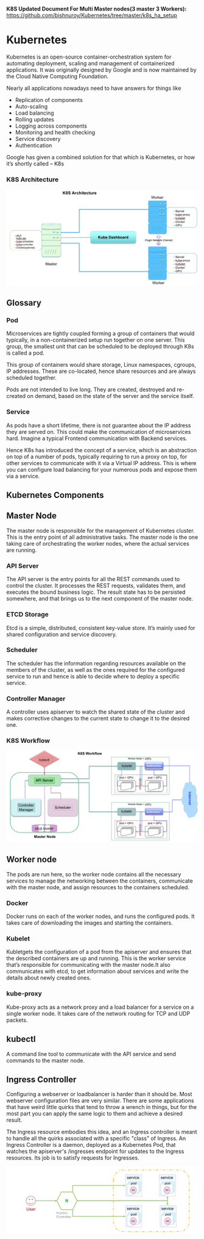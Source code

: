 **K8S Updated Document For Multi Master nodes(3 master 3 Workers):** https://github.com/bishnuroy/Kubernetes/tree/master/k8s_ha_setup

# Kubernetes

Kubernetes is an open-source container-orchestration system for automating deployment,
scaling and management of containerized applications. It was originally designed by Google 
and is now maintained by the Cloud Native Computing Foundation.

Nearly all applications nowadays need to have answers for things like

- Replication of components
- Auto-scaling
- Load balancing
- Rolling updates
- Logging across components
- Monitoring and health checking
- Service discovery
- Authentication

Google has given a combined solution for that which is Kubernetes, or how it’s shortly called – K8s


### K8S Architecture

![arc-dia](https://github.com/bishnuroy/Kubernetes/blob/master/images/k8s-arc.jpg)

## Glossary

### Pod
Microservices  are tightly coupled forming a group of containers that would typically, in a non-containerized setup run together on one server. This group, the smallest unit that can be scheduled to be deployed through K8s is called a pod. 

This group of containers would share storage, Linux namespaces, cgroups, IP addresses. These are co-located, hence share resources and are always scheduled together.

Pods are not intended to live long. They are created, destroyed and re-created on demand, based on the state of the server and the service itself.

### Service
As pods have a short lifetime, there is not guarantee about the IP address they are served on. This could make the communication of microservices hard. Imagine a typical Frontend communication with Backend services.

Hence K8s has introduced the concept of a service, which is an abstraction on top of a number of pods, typically requiring to run a proxy on top, for other services to communicate with it via a Virtual IP address. This is where you can configure load balancing for your numerous pods and expose them via a service.

## Kubernetes Components

## Master Node

The master node is responsible for the management of Kubernetes cluster. This is the entry point of all administrative tasks. The master node is the one taking care of orchestrating the worker nodes, where the actual services are running.

### API Server
The API server is the entry points for all the REST commands used to control the cluster. It processes the REST requests, validates them, and executes the bound business logic. The result state has to be persisted somewhere, and that brings us to the next component of the master node.

### ETCD Storage
Etcd is a simple, distributed, consistent key-value store. It’s mainly used for shared configuration and service discovery.

### Scheduler
The scheduler has the information regarding resources available on the members of the cluster, as well as the ones required for the configured service to run and hence is able to decide where to deploy a specific service.

### Controller Manager
A controller uses apiserver to watch the shared state of the cluster and makes corrective changes to the current state to change it to the desired one.


### K8S Workflow

![k8s-wf](https://github.com/bishnuroy/Kubernetes/blob/master/images/k8s-wf.jpg)

## Worker node

The pods are run here, so the worker node contains all the necessary services to manage the networking 
between the containers, communicate with the master node, and assign resources to the containers scheduled.

### Docker
Docker runs on each of the worker nodes, and runs the configured pods. It takes care of downloading the images 
and starting the containers.

### Kubelet
Kubletgets the configuration of a pod from the apiserver and ensures that the described containers are up and running. 
This is the worker service that’s responsible for communicating with the master node.It also communicates with etcd, 
to get information about services and write the details about newly created ones.

### kube-proxy
Kube-proxy acts as a network proxy and a load balancer for a service on a single worker node. It takes care of the 
network routing for TCP and UDP packets.

## kubectl

A command line tool to communicate with the API service and send commands to the master node.


## Ingress Controller

Configuring a webserver or loadbalancer is harder than it should be. Most webserver configuration files are very similar. 
There are some applications that have weird little quirks that tend to throw a wrench in things, but for the most part you can 
apply the same logic to them and achieve a desired result.

The Ingress resource embodies this idea, and an Ingress controller is meant to handle all the quirks associated with a specific 
"class" of Ingress. An Ingress Controller is a daemon, deployed as a Kubernetes Pod, that watches the apiserver's /ingresses 
endpoint for updates to the Ingress resources. Its job is to satisfy requests for Ingresses.

![IC](https://github.com/bishnuroy/Kubernetes/blob/master/images/IC.jpg)

